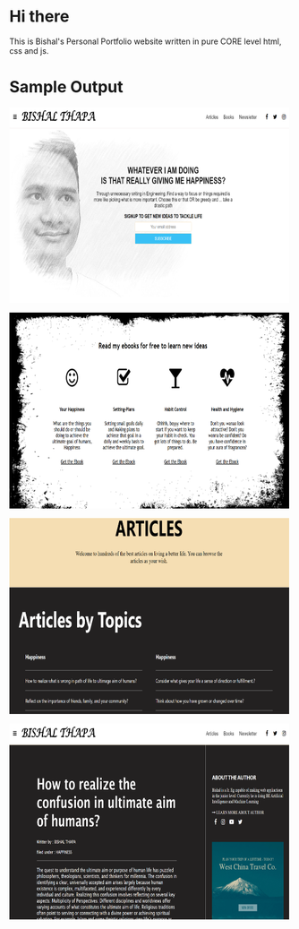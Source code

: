 # Hi there
This is Bishal's Personal Portfolio website written in pure CORE level html, css and js.

# Sample Output

[<img src="sample_outputs/landing_page.png" alt="Actual Output" width="500" height="350"/>](sample_outputs/landing_page.png)

[<img src="sample_outputs/ebooks.png" alt="Actual Output" width="500" height="350"/>](sample_outputs/ebooks.png)

[<img src="sample_outputs/articles.png" alt="Actual Output" width="500" height="350"/>](sample_outputs/articles.png)

[<img src="sample_outputs/details.png" alt="Actual Output" width="500" height="350"/>](sample_outputs/details.png)
